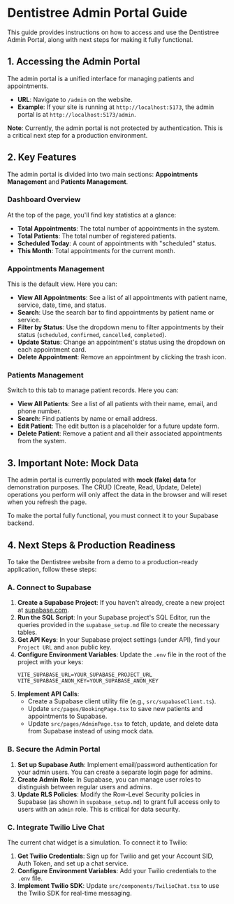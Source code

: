 # Dentistree Admin Portal Guide

This guide provides instructions on how to access and use the Dentistree Admin Portal, along with next steps for making it fully functional.

## 1. Accessing the Admin Portal

The admin portal is a unified interface for managing patients and appointments.

- **URL**: Navigate to `/admin` on the website.
- **Example**: If your site is running at `http://localhost:5173`, the admin portal is at `http://localhost:5173/admin`.

**Note**: Currently, the admin portal is not protected by authentication. This is a critical next step for a production environment.

## 2. Key Features

The admin portal is divided into two main sections: **Appointments Management** and **Patients Management**.

### Dashboard Overview

At the top of the page, you'll find key statistics at a glance:

- **Total Appointments**: The total number of appointments in the system.
- **Total Patients**: The total number of registered patients.
- **Scheduled Today**: A count of appointments with "scheduled" status.
- **This Month**: Total appointments for the current month.

### Appointments Management

This is the default view. Here you can:

- **View All Appointments**: See a list of all appointments with patient name, service, date, time, and status.
- **Search**: Use the search bar to find appointments by patient name or service.
- **Filter by Status**: Use the dropdown menu to filter appointments by their status (`scheduled`, `confirmed`, `cancelled`, `completed`).
- **Update Status**: Change an appointment's status using the dropdown on each appointment card.
- **Delete Appointment**: Remove an appointment by clicking the trash icon.

### Patients Management

Switch to this tab to manage patient records. Here you can:

- **View All Patients**: See a list of all patients with their name, email, and phone number.
- **Search**: Find patients by name or email address.
- **Edit Patient**: The edit button is a placeholder for a future update form.
- **Delete Patient**: Remove a patient and all their associated appointments from the system.

## 3. Important Note: Mock Data

The admin portal is currently populated with **mock (fake) data** for demonstration purposes. The CRUD (Create, Read, Update, Delete) operations you perform will only affect the data in the browser and will reset when you refresh the page.

To make the portal fully functional, you must connect it to your Supabase backend.

## 4. Next Steps & Production Readiness

To take the Dentistree website from a demo to a production-ready application, follow these steps:

### A. Connect to Supabase

1.  **Create a Supabase Project**: If you haven't already, create a new project at [supabase.com](https://supabase.com).
2.  **Run the SQL Script**: In your Supabase project's SQL Editor, run the queries provided in the `supabase_setup.md` file to create the necessary tables.
3.  **Get API Keys**: In your Supabase project settings (under API), find your `Project URL` and `anon` public key.
4.  **Configure Environment Variables**: Update the `.env` file in the root of the project with your keys:
    ```
    VITE_SUPABASE_URL=YOUR_SUPABASE_PROJECT_URL
    VITE_SUPABASE_ANON_KEY=YOUR_SUPABASE_ANON_KEY
    ```
5.  **Implement API Calls**:
    - Create a Supabase client utility file (e.g., `src/supabaseClient.ts`).
    - Update `src/pages/BookingPage.tsx` to save new patients and appointments to Supabase.
    - Update `src/pages/AdminPage.tsx` to fetch, update, and delete data from Supabase instead of using mock data.

### B. Secure the Admin Portal

1.  **Set up Supabase Auth**: Implement email/password authentication for your admin users. You can create a separate login page for admins.
2.  **Create Admin Role**: In Supabase, you can manage user roles to distinguish between regular users and admins.
3.  **Update RLS Policies**: Modify the Row-Level Security policies in Supabase (as shown in `supabase_setup.md`) to grant full access only to users with an `admin` role. This is critical for data security.

### C. Integrate Twilio Live Chat

The current chat widget is a simulation. To connect it to Twilio:

1.  **Get Twilio Credentials**: Sign up for Twilio and get your Account SID, Auth Token, and set up a chat service.
2.  **Configure Environment Variables**: Add your Twilio credentials to the `.env` file.
3.  **Implement Twilio SDK**: Update `src/components/TwilioChat.tsx` to use the Twilio SDK for real-time messaging.
